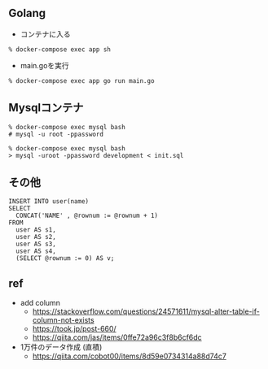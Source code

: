 ## Golang
- コンテナに入る

```
% docker-compose exec app sh
```

- main.goを実行

```
% docker-compose exec app go run main.go
```


## Mysqlコンテナ
```
% docker-compose exec mysql bash
# mysql -u root -ppassword
```

```
% docker-compose exec mysql bash
> mysql -uroot -ppassword development < init.sql
```


## その他
```
INSERT INTO user(name)
SELECT
  CONCAT('NAME' , @rownum := @rownum + 1)
FROM
  user AS s1,
  user AS s2,
  user AS s3,
  user AS s4,
  (SELECT @rownum := 0) AS v;
```

## ref
- add column
  - https://stackoverflow.com/questions/24571611/mysql-alter-table-if-column-not-exists
  - https://took.jp/post-660/
  - https://qiita.com/jas/items/0ffe72a96c3f8b6cf6dc
- 1万件のデータ作成 (直積)
  - https://qiita.com/cobot00/items/8d59e0734314a88d74c7
